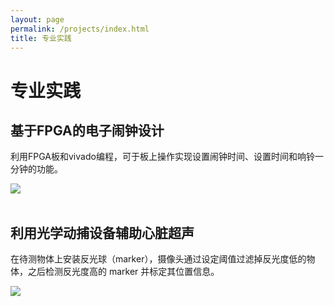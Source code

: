 ```yaml
---
layout: page
permalink: /projects/index.html
title: 专业实践
---
```


# 专业实践

## 基于FPGA的电子闹钟设计
利用FPGA板和vivado编程，可于板上操作实现设置闹钟时间、设置时间和响铃一分钟的功能。
<div class="third">
<img src="/images/swimming2.JPG">
</div><br>

## 利用光学动捕设备辅助心脏超声
在待测物体上安装反光球（marker），摄像头通过设定阈值过滤掉反光度低的物体，之后检测反光度高的 marker 并标定其位置信息。
<div class="third">
<img src="/images/swimming2.JPG">
</div><br>
